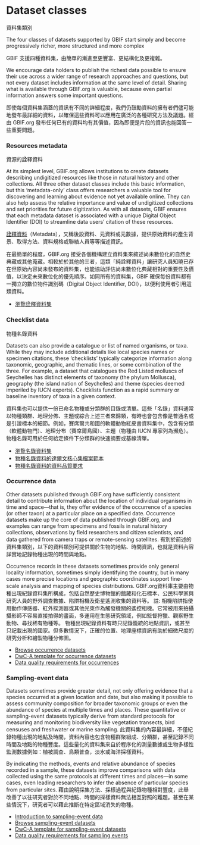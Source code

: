 # Dataset classes
資料集類別

The four classes of datasets supported by GBIF start simply and become progressively richer, more structured and more complex

GBIF 支援四種資料集，由簡單的漸進至更豐富、更結構化及更複雜。

We encourage data holders to publish the richest data possible to  ensure their use across a wider range of research approaches and  questions, but not every dataset includes information at the same level  of detail. Sharing what is available through GBIF.org is valuable,  because even partial information answers some important questions.

即使每個資料集涵蓋的資訊有不同的詳細程度，我們仍鼓勵資料的擁有者們儘可能地發布最詳細的資料，以確保這些資料可以應用在廣泛的各種研究方法及議題。經由 GBIF.org 發布任何已有的資料均有其價值，因為即便是片段的資訊也能回答一些重要問題。


### Resources metadata
資源的詮釋資料

At its simplest level, GBIF.org allows institutions to create  datasets describing undigitized resources like those in natural history  and other collections. All three other dataset classes include this  basic information, but this ‘metadata-only’ class offers researchers a  valuable tool for discovering and learning about evidence not yet  available online. They can also help assess the relative importance and  value of undigitized collections and set priorities for future  digitization. As with all datasets, GBIF ensures that each metadata  dataset is associated with a unique Digital Object Identifier (DOI) to streamline data users’ citation of these resources.

[詮釋資料](http://terms.naer.edu.tw/detail/1679224/)（Metadata），又稱後設資料、元資料或元數據，提供原始資料的產生背景、取得方法、資料規格或聯絡人員等等描述資訊。

在最簡單的程度，GBIF.org 接受各個機構建立資料集來敘述尚未數位化的自然史典藏或其他蒐藏。相較於於其他的三者，這類「純詮釋資料」讓研究人員知曉已存在但原始內容尚未發布的資料集，也能協助評估尚未數位化典藏相對的重要性及價值，以決定未來數位化的優先順序。如同所有的資料集，GBIF 確保每份資料都有一獨立的數位物件識別碼（Digital Object Identifier, DOI），以便利使用者引用這類資料。

- [瀏覽詮釋資料集](/dataset/search?type=METADATA)

### Checklist data
物種名錄資料

Datasets can also provide a catalogue or list of named organisms, or  taxa. While they may include additional details like local species names or specimen citations, these ‘checklists’ typically categorize  information along taxonomic, geographic, and thematic lines, or some  combination of the three. For example, a dataset that catalogues the Red Listed molluscs of Seychelles has distinct elements of taxonomy (the  phylum Mollusca), geography (the island nation of Seychelles) and theme  (species deemed imperiled by IUCN experts). Checklists function as a  rapid summary or baseline inventory of taxa in a given context.

資料集也可以提供一份已命名物種或分類群的目錄或清單。這些「名錄」資料通常以物種類群、地理分佈、主題或綜合上述三者來歸類，有時也會包含像是普通名或是引證標本的細節。例如，賽席爾共和國的軟體動物紅皮書資料集中，包含有分類（軟體動物門）、地理分布（賽席爾島國）、主題（物種由 IUCN 專家列為瀕危）。物種名錄可用於任何給定條件下分類群的快速摘要或基線清單。

- [瀏覽名錄資料集](/dataset/search?type=CHECKLIST)
- [物種名錄資料的達爾文核心集檔案範本](https://github.com/gbif/ipt/wiki/checklistData#templates)
- [物種名錄資料的資料品質要求](https://www.gbif.org/zh-tw/data-quality-requirements-checklists)

### Occurrence data

Other datasets published through GBIF.org have sufficiently  consistent detail to contribute information about the location of  individual organisms in time and space—that is, they offer evidence of  the occurrence of a species (or other taxon) at a particular place on a  specified date. Occurrence datasets make up the core of data published  through GBIF.org, and examples can range from specimens and fossils in  natural history collections, observations by field researchers and  citizen scientists, and data gathered from camera traps or  remote-sensing satellites.
有別於前述的資料集類別，以下的資料類別可提供關於生物的地點、時間資訊，也就是資料內容詳實地記錄物種出現的時間與地點。

Occurrence records in these datasets sometimes provide only general  locality information, sometimes simply identifying the country, but in  many cases more precise locations and geographic coordinates support  fine-scale analysis and mapping of species distributions.
GBIF.org資料庫主要由物種出現紀錄資料集所構成，包括自然歷史博物館的館藏和化石標本、公民科學家與研究人員的野外調查數據、陷阱相機及衛星遙測收集的資料等。
註: 相機陷阱指使用動作傳感器、紅外探測器或其他光束作為觸發機關的遙控相機。它常被用來拍攝攝影師不容易直接拍得的畫面，多運用在生態研究領域，例如監督狩獵、觀察野生動物、尋找稀有物種等。
物種出現紀錄資料有時只記錄籠統的地點資訊，或甚至只記載出現的國家。但多數情況下，正確的位置、地理座標資訊有助於細微尺度的研究分析和繪製物種分佈圖。
- [Browse occurrence datasets](https://www.gbif.org/zh-tw/dataset/search?type=OCCURRENCE)
- [DwC-A template for occurrence datasets](https://github.com/gbif/ipt/wiki/occurrenceData#templates)
- [Data quality requirements for occurrences](https://www.gbif.org/zh-tw/data-quality-requirements-occurrences)



### Sampling-event data

Datasets sometimes provide greater detail, not only offering evidence that a species occurred at a given location and date, but also making  it possible to assess community composition for broader taxonomic groups or even the abundance of species at multiple times and places. These  quantitative or sampling-event datasets typically derive from standard  protocols for measuring and monitoring biodiversity like vegetation  transects, bird censuses and freshwater or marine sampling.
此資料集的內容最詳細，不僅紀錄物種出現的地點及時間，資料內容也包含物種群聚組成、分類群，甚至記錄不同時間及地點的物種豐度。這些量化的資料集來自於程序化的測量數據或生物多樣性監測數據例如：植被調查、鳥類普查，淡水或海洋採樣資料。

By indicating the methods, events and relative abundance of species  recorded in a sample, these datasets improve comparisons with data  collected using the same protocols at different times and places—in some cases, even leading researchers to infer the absence of particular  species from particular sites.
藉由說明採集方法、採樣過程與紀錄物種相對豐度，此舉改善了以往研究者對於不同地點、時間的採樣資料無法相互對照的難題。甚至在某些情況下，研究者可以藉此推斷在特定區域消失的物種。

- [Introduction to sampling-event data](https://www.gbif.org/zh-tw/sampling-event-data)
- [Browse sampling-event datasets](https://www.gbif.org/zh-tw/dataset/search?type=SAMPLING_EVENT)
- [DwC-A template for sampling-event datasets](https://github.com/gbif/ipt/wiki/samplingEventData#templates)
- [Data quality requirements for sampling events](https://www.gbif.org/zh-tw/data-quality-requirements-sampling-events)